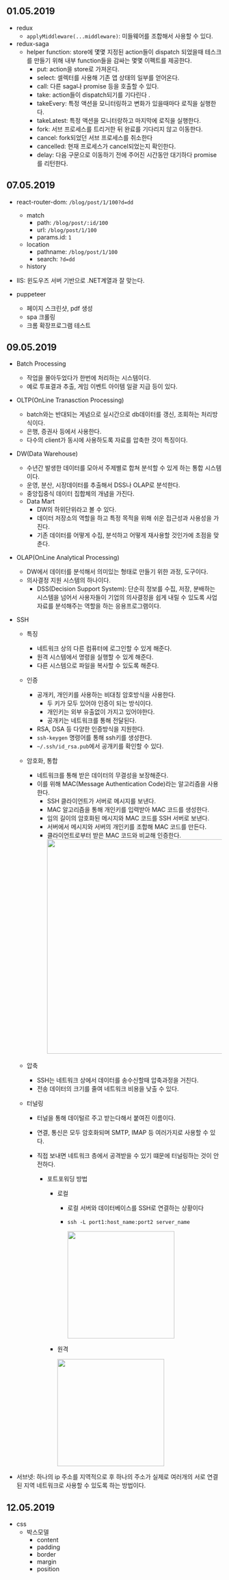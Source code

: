 ## 01.05.2019

- redux
  - `applyMiddleware(...middleware)`: 미들웨어를 조합해서 사용할 수 있다.
- redux-saga
  - helper function: store에 몇몇 지정된 action들이 dispatch 되었을때 테스크를 만들기 위해 내부 function들을 감싸는 몇몇 이펙트를 제공한다.
    - put: action을 store로 가져온다.
    - select: 셀렉터를 사용해 기존 앱 상태의 일부를 얻어온다.
    - call: 다른 saga나 promise 등을 호출할 수 있다.
    - take: action들이 dispatch되기를 기다린다 .
    - takeEvery: 특정 액션을 모니터링하고 변화가 있을때마다 로직을 실행한다.
    - takeLatest: 특정 액션을 모니터랑하고 마지막에 로직을 실행한다.
    - fork: 서브 프로세스를 트리거한 뒤 완료를 기다리지 않고 이동한다.
    - cancel: fork되었던 서브 프로세스를 취소한다
    - cancelled: 현재 프로세스가 cancel되었는지 확인한다.
    - delay: 다음 구문으로 이동하기 전에 주어진 시간동안 대기하다 promise를 리턴한다.

## 07.05.2019

- react-router-dom: `/blog/post/1/100?d=dd`

  - match
    - path: `/blog/post/:id/100`
    - url: `/blog/post/1/100`
    - params.id: `1`
  - location
    - pathname: `/blog/post/1/100`
    - search: `?d=dd`
  - history

- IIS: 윈도우즈 서버 기반으로 .NET계열과 잘 맞는다.
- puppeteer
  - 페이지 스크린샷, pdf 생성
  - spa 크롤링
  - 크롬 확장프로그램 테스트

## 09.05.2019

- Batch Processing
  - 작업을 몰아두었다가 한번에 처리하는 시스템이다.
  - 예로 투표결과 추출, 게임 이벤트 아이템 일괄 지급 등이 있다.
- OLTP(OnLine Tranasction Processing)
  - batch와는 반대되는 게념으로 실시간으로 db데이터를 갱신, 조회하는 처리방식이다.
  - 은행, 증권사 등에서 사용한다.
  - 다수의 client가 동시에 사용하도록 자료를 압축한 것이 특징이다.
- DW(Data Warehouse)
  - 수년간 발생한 데이터를 모아서 주제별로 합쳐 분석할 수 있게 하는 통합 시스템이다.
  - 운영, 분산, 시장데이터를 추출해서 DSS나 OLAP로 분석한다.
  - 중앙집중식 데이터 집합체의 개념을 가진다.
  - Data Mart
    - DW의 하위단위라고 볼 수 있다.
    - 데이터 저장소의 역할을 하고 특정 목적을 위해 쉬운 접근성과 사용성을 가진다.
    - 기존 데이터를 어떻게 수집, 분석하고 어떻게 재사용할 것인가에 초점을 맞춘다.
- OLAP(OnLine Analytical Processing)

  - DW에서 데이터를 분석해서 의미있는 형태로 만들기 위한 과정, 도구이다.
  - 의사결정 지원 시스템의 하나이다.
    - DSS(Decision Support System): 단순히 정보를 수집, 저장, 분배하는 시스템을 넘어서 사용자들이 기업의 의사결정을 쉽게 내릴 수 있도록 사업자료를 분석해주는 역할을 하는 응용프로그램이다.

- SSH

  - 특징
    - 네트워크 상의 다른 컴퓨터에 로그인할 수 있게 해준다.
    - 원격 시스템에서 명령을 실행할 수 있게 해준다.
    - 다른 시스템으로 파일을 복사할 수 있도록 해준다.
  - 인증
    - 공개키, 개인키를 사용하는 비대칭 암호방식을 사용한다.
      - 두 키가 모두 있어야 인증이 되는 방식이다.
      - 개인키는 외부 유출없이 가지고 있어야한다.
      - 공개키는 네트워크를 통해 전달된다.
    - RSA, DSA 등 다양한 인증방식을 지원한다.
    - `ssh-keygen` 명령어를 통해 ssh키를 생성한다.
    - `~/.ssh/id_rsa.pub`에서 공개키를 확인할 수 있다.
  - 암호화, 통합

    - 네트워크를 통해 받은 데이터의 무결성을 보장해준다.
    - 이를 위해 MAC(Message Authentication Code)라는 알고리즘을 사용한다.
      - SSH 클라이언트가 서버로 메시지를 보낸다.
      - MAC 알고리즘을 통해 개인키를 입력받아 MAC 코드를 생성한다.
      - 임의 길이의 암호화된 메시지와 MAC 코드를 SSH 서버로 보낸다.
      - 서버에서 메시지와 서버의 개인키를 조합해 MAC 코드를 만든다.
      - 클라이언트로부터 받은 MAC 코드와 비교해 인증한다.
        <img src="https://swalloow.github.io/assets/images/mac-algo.jpg" width="500">

  - 압축
    - SSH는 네트워크 상에서 데이터를 송수신할때 압축과정을 거친다.
    - 전송 데이터의 크기를 줄여 네트워크 비용을 낮출 수 있다.
  - 터널링

    - 터널을 통해 데이털르 주고 받는다해서 붙여진 이름이다.
    - 연결, 통신은 모두 암호화되며 SMTP, IMAP 등 여러가지로 사용할 수 있다.
    - 직접 보내면 네트워크 층에서 공격받을 수 있기 떄문에 터널링하는 것이 안전하다.

      - 포트포워딩 방법

        - 로컬

          - 로컬 서버와 데이터베이스를 SSH로 연결하는 상황이다
          - `ssh -L port1:host_name:port2 server_name`

            <img src="https://swalloow.github.io/assets/images/ssh-local.png" width="250">

        - 원격

          <img src="https://swalloow.github.io/assets/images/ssh-remote.png" width="250">

- 서브넷: 하나의 ip 주소를 지역적으로 후 하나의 주소가 실제로 여러개의 서로 연결된 지역 네트워크로 사용할 수 있도록 하는 방법이다.

## 12.05.2019

- css
  - 박스모델
    - content
    - padding
    - border
    - margin
    - position
